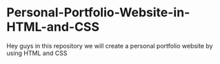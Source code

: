 # Personal-Portfolio-Website-in-HTML-and-CSS
Hey guys in this repository we will create a personal portfolio website by using HTML and CSS
